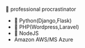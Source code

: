 👋 professional procrastinator 
- 🐍 Python(Django,Flask)
- 🐘 PHP(Wordpress,Laravel)
- 🧩 NodeJS
- Amazon AWS/MS Azure
<!-- - 👀 I’m interested in
- 🌱 I’m currently learning ...
- 💞️ I’m looking to collaborate on ...
- 📫 How to reach me ... -->

<!---
jopsnow/jopsnow is a ✨ special ✨ repository because its `README.md` (this file) appears on your GitHub profile.
You can click the Preview link to take a look at your changes.
--->
